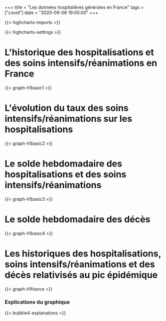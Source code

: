 +++
title = "Les données hospitalières générales en France"
tags = ["covid"]
date = "2020-09-06 19:00:00"
+++


{{< highcharts-imports >}}

{{< highcharts-settings >}}

# L'historique des hospitalisations et des soins intensifs/réanimations en France

{{< graph-h1basic1 >}}

# L'évolution du taux des soins intensifs/réanimations sur les hospitalisations

{{< graph-h1basic2 >}}

# Le solde hebdomadaire des hospitalisations et des soins intensifs/réanimations

{{< graph-h1basic3 >}}

# Le solde hebdomadaire des décès

{{< graph-h1basic4 >}}

# Les historiques des hospitalisations, soins intensifs/réanimations et des décès relativisés au pic épidémique

{{< graph-h1france >}}

### Explications du graphique <a name="explications"></a>

{{< bubble4-explanations >}}